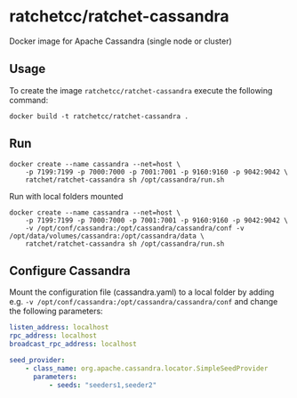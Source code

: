 # ratchetcc/ratchet-cassandra
Docker image for Apache Cassandra (single node or cluster)

## Usage

To create the image `ratchetcc/ratchet-cassandra` execute the following command:

	docker build -t ratchetcc/ratchet-cassandra .	

## Run

	docker create --name cassandra --net=host \
		-p 7199:7199 -p 7000:7000 -p 7001:7001 -p 9160:9160 -p 9042:9042 \
		ratchet/ratchet-cassandra sh /opt/cassandra/run.sh

Run with local folders mounted

	docker create --name cassandra --net=host \
		-p 7199:7199 -p 7000:7000 -p 7001:7001 -p 9160:9160 -p 9042:9042 \
		-v /opt/conf/cassandra:/opt/cassandra/cassandra/conf -v /opt/data/volumes/cassandra:/opt/cassandra/data \
		ratchet/ratchet-cassandra sh /opt/cassandra/run.sh

## Configure Cassandra

Mount the configuration file (cassandra.yaml) to a local folder by adding e.g. 
`-v /opt/conf/cassandra:/opt/cassandra/cassandra/conf` and change the following parameters:

```yaml
listen_address: localhost
rpc_address: localhost
broadcast_rpc_address: localhost

seed_provider:
    - class_name: org.apache.cassandra.locator.SimpleSeedProvider
      parameters:
          - seeds: "seeders1,seeder2"
```
